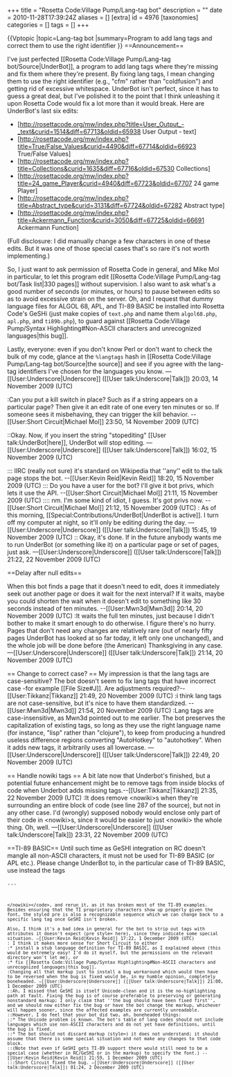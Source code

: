 +++
title = "Rosetta Code:Village Pump/Lang-tag bot"
description = ""
date = 2010-11-28T17:39:24Z
aliases = []
[extra]
id = 4976
[taxonomies]
categories = []
tags = []
+++

{{Vptopic
|topic=Lang-tag bot
|summary=Program to add lang tags and correct them to use the right identifier
}}
==Announcement==

I've just perfected [[Rosetta Code:Village Pump/Lang-tag bot/Source|UnderBot]], a program to add lang tags where they're missing and fix them where they're present. By fixing lang tags, I mean changing them to use the right identifier (e.g., "cfm" rather than "coldfusion") and getting rid of excessive whitespace. UnderBot isn't perfect, since it has to guess a great deal, but I've polished it to the point that I think unleashing it upon Rosetta Code would fix a lot more than it would break. Here are UnderBot's last six edits:

* [http://rosettacode.org/mw/index.php?title=User_Output_-_text&curid=1514&diff=67713&oldid=65938 User Output - text]
* [http://rosettacode.org/mw/index.php?title=True/False_Values&curid=4490&diff=67714&oldid=66923 True/False Values]
* [http://rosettacode.org/mw/index.php?title=Collections&curid=1635&diff=67716&oldid=67530 Collections]
* [http://rosettacode.org/mw/index.php?title=24_game_Player&curid=4940&diff=67723&oldid=67707 24 game Player]
* [http://rosettacode.org/mw/index.php?title=Abstract_type&curid=3131&diff=67724&oldid=67282 Abstract type]
* [http://rosettacode.org/mw/index.php?title=Ackermann_Function&curid=3050&diff=67725&oldid=66691 Ackermann Function]

(Full disclosure: I did manually change a few characters in one of these edits. But it was one of those special cases that's so rare it's not worth implementing.)

So, I just want to ask permission of Rosetta Code in general, and Mike Mol in particular, to let this program edit [[Rosetta Code:Village Pump/Lang-tag bot/Task list|330 pages]] without supervision. I also want to ask what's a good number of seconds (or minutes, or hours) to pause between edits so as to avoid excessive strain on the server. Oh, and I request that dummy language files for ALGOL 68, APL, and TI-89 BASIC be installed into Rosetta Code's GeSHi (just make copies of <code>text.php</code> and name them <code>algol68.php</code>, <code>apl.php</code>, and <code>ti89b.php</code>), to guard against [[Rosetta Code:Village Pump/Syntax Highlighting#Non-ASCII characters and unrecognized languages|this bug]].

Lastly, everyone: even if you don't know Perl or don't want to check the bulk of my code, glance at the <code>%langtags</code> hash in [[Rosetta Code:Village Pump/Lang-tag bot/Source|the source]] and see if you agree with the lang-tag identifiers I've chosen for the languages you know. —[[User:Underscore|Underscore]] ([[User talk:Underscore|Talk]]) 20:03, 14 November 2009 (UTC)

:Can you put a kill switch in place?  Such as if a string appears on a particular page?  Then give it an edit rate of one every ten minutes or so. If someone sees it misbehaving, they can trigger the kill behavior. --[[User:Short Circuit|Michael Mol]] 23:50, 14 November 2009 (UTC)

::Okay. Now, if you insert the string "stopediting" [[User talk:UnderBot|here]], UnderBot will stop editing. —[[User:Underscore|Underscore]] ([[User talk:Underscore|Talk]]) 16:02, 15 November 2009 (UTC)

::: IIRC (really not sure) it's standard on Wikipedia that ''any'' edit to the talk page stops the bot. --[[User:Kevin Reid|Kevin Reid]] 18:20, 15 November 2009 (UTC)
::: Do you have a user for the bot?  I'll give it bot privs, which lets it use the API. --[[User:Short Circuit|Michael Mol]] 21:11, 15 November 2009 (UTC)
:::: nm.  I'm some kind of idiot, I guess.  It's got privs now. --[[User:Short Circuit|Michael Mol]] 21:12, 15 November 2009 (UTC)
: As of this morning, [[Special:Contributions/UnderBot|UnderBot is active]]. I turn off my computer at night, so it'll only be editing during the day. —[[User:Underscore|Underscore]] ([[User talk:Underscore|Talk]]) 15:45, 19 November 2009 (UTC)
:: Okay, it's done. If in the future anybody wants me to run UnderBot (or something like it) on a particular page or set of pages, just ask. —[[User:Underscore|Underscore]] ([[User talk:Underscore|Talk]]) 21:22, 22 November 2009 (UTC)

==Delay after null edits==

When this bot finds a page that it doesn't need to edit, does it immediately seek out another page or does it wait for the next interval? If it waits, maybe you could shorten the wait when it doesn't edit to something like 30 seconds instead of ten minutes. --[[User:Mwn3d|Mwn3d]] 20:14, 20 November 2009 (UTC)
:It waits the full ten minutes, just because I didn't bother to make it smart enough to do otherwise. I figure there's no hurry. Pages that don't need any changes are relatively rare (out of nearly fifty pages UnderBot has looked at so far today, it left only one unchanged), and the whole job will be done before (the American) Thanksgiving in any case. —[[User:Underscore|Underscore]] ([[User talk:Underscore|Talk]]) 21:14, 20 November 2009 (UTC)

== Change to correct case? ==
My impression is that the lang tags are case-sensitive? The bot doesn't seem to fix lang tags that have incorrect case -for example [[File Size#J]]. Are adjustments required?--[[User:Tikkanz|Tikkanz]] 21:49, 20 November 2009 (UTC)
:i think lang tags are not case-sensitive, but it's nice to have them standardized. --[[User:Mwn3d|Mwn3d]] 21:54, 20 November 2009 (UTC)
:Lang tags are case-insensitive, as Mwn3d pointed out to me earlier. The bot preserves the capitalization of existing tags, so long as they use the right language name (for instance, "lisp" rather than "clojure"), to keep from producing a hundred useless difference regions converting "AutoHotkey" to "autohotkey". When it adds new tags, it arbitrarily uses all lowercase. —[[User:Underscore|Underscore]] ([[User talk:Underscore|Talk]]) 22:49, 20 November 2009 (UTC)

== Handle nowiki tags ==
A bit late now that Underbot's finished, but a potential future enhancement might be to remove <nowiki><nowiki></nowiki> tags from inside blocks of code when Underbot adds missing <nowiki><lang></nowiki> tags.--[[User:Tikkanz|Tikkanz]] 21:35, 22 November 2009 (UTC)
:It does remove &lt;nowiki&gt;s when they're surrounding an entire block of code (see line 287 of the source), but not in any other case. I'd (wrongly) supposed nobody would enclose only part of their code in &lt;nowiki&gt;s, since it would be easier to just &lt;nowiki&gt; the whole thing. Oh, well. —[[User:Underscore|Underscore]] ([[User talk:Underscore|Talk]]) 23:31, 22 November 2009 (UTC)

==TI-89 BASIC==
Until such time as GeSHI integration on RC doesn't mangle all non-ASCII characters, it must not be used for TI-89 BASIC (or APL etc.). Please change UnderBot to, in the particular case of TI-89 BASIC, use instead the tags <code><nowiki><pre style="font-family:'TI Uni'">...
```
</nowiki></code>, and rerun it, as it has broken most of the TI-89 examples. Besides ensuring that the TI proprietary characters show up properly given the font, the styled pre is also a recognizable sequence which we can change back to a specific lang tag once GeSHI isn't broken. 

Also, I think it's a bad idea in general for the bot to strip out tags with attributes it doesn't expect (pre style= here), since they indicate some special situation. —[[User:Kevin Reid|Kevin Reid]] 17:22, 1 December 2009 (UTC)
: I think it makes more sense for Short Circuit to either
:* install a stub language definition for TI-89 BASIC, as I explained above (this would be extremely easy! I'd do it myself, but the permissions on the relevant directory won't let me), or
:* fix [[Rosetta Code:Village Pump/Syntax Highlighting#Non-ASCII characters and unrecognized languages|this bug]].
:Changing all that markup just to install a bug workaround which would then have to be reversed when the bug is fixed would be, in my humble opinion, completely boneheaded. —[[User:Underscore|Underscore]] ([[User talk:Underscore|Talk]]) 21:00, 1 December 2009 (UTC)
::Ah, I missed that GeSHI is itself Unicode-clean and it is the no-highlighting path at fault. Fixing the bug is of course preferable to preserving or generating nonstandard markup; I only claim that ''the bug should have been fixed first'', and we should now either fix the bug or have the bot change the markup, whichever will happen sooner, since the affected examples are currently unreadable.
::However, I do feel that your bot did two, ah, boneheaded things:
::* The Unicode problem is known. The bot's table of lang codes should not include languages which use non-ASCII characters and do not yet have definitions, until the bug is fixed.
::* The bot should not discard markup (style=) it does not understand; it should assume that there is some special situation and not make any changes to that code block.
::(Note that even if GeSHI gets TI-89 support there would still need to be a special case (whether in RC/GeSHI or in the markup) to specify the font.) --[[User:Kevin Reid|Kevin Reid]] 21:59, 1 December 2009 (UTC)
:::Short Circuit fixed the bug. —[[User:Underscore|Underscore]] ([[User talk:Underscore|Talk]]) 01:24, 2 December 2009 (UTC)

